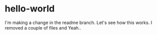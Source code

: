 # hello-world

I'm making a change in the readme branch. Let's see how this works.
I removed a couple of files and Yeah..
